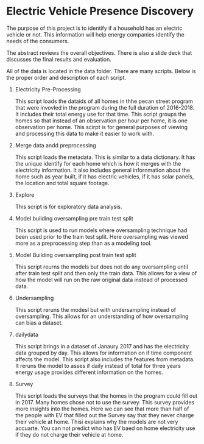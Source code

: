 # Electric Vehicle Presence Discovery


The purpose of this project is to identify if a household has an electric vehicle or not. This information will help energy companies identify the needs of the consumers.  
 
The abstract reviews the overall objectives. There is also a slide deck that discusses the final results and evaluation. 

All of the data is located in the data folder. There are many scripts. Below is the proper order and description of each script. 

1. Electricity Pre-Processing

    This script loads the dataids of all homes in thhe pecan street program that were invovled in the program during the full duration of 2016-2018. It includes their total energy use for that time. This script groups the homes so that instead of an observation per hour per home, it is one observation per home. This scirpt is for general purposes of viewing and processing this data to make it easier to work with. 
    
2. Merge data andd preprocessing

    This script loads the metadata. This is similar to a data dictionary. It has the unique identify for each home which is how it merges with the electricity information. It also includes general infornmation about the home such as year built, if it has electric vehicles, if it has solar panels, the location and total square footage. 
    
3. Explore

    This script is for exploratory data analysis. 
    
4. Model building oversampling pre train test split

     This script is used to run models where oversampling technique had been used prior to the train test split. Here oversampling was viewed more as a preprocessing step than as a modeling tool. 
     
 5. Model Building oversampling post train test split
 
    This script reurns the models but does not do any oversampling until after train test split and then only the train data. This allows for a view of how the model will run on the raw original data instead of processed data. 
    
 6. Undersampling
 
     This script reruns the modesl but with undersampling instead of oversampling. This allows for an understanding of how oversampling can bias  a dataset. 
     
 7. dailydata
 
     This script brings in a dataset of Janaury 2017 and has the electricity data grouped by day. This allows for information on if time component affects the model. This script also includes the features from metadata. It reruns the model to asses if daily instead of total for three years energy usage provides different information on the homes. 
     
8. Survey

   This script loads the surveys that the homes in the program could fill out in 2017. Many homes chose not to use the survey. This survey provides more insights into the homes. Here we can see that more than half of the people with EV that filled out the Survey say that they never charge their vehicle at home. Thisi explains why the models are not very accuarte. You can not predict who has EV baed on home electricity use if they do not charge their vehicle at home. 
